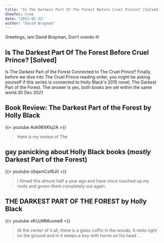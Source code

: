 ```yaml
---
title: "Is The Darkest Part Of The Forest Before Cruel Prince? [Solved]"
ShowToc: true 
date: "2022-02-22"
author: "David Brayman" 
---
```


Greetings, iam David Brayman, Don’t overdo it!
## Is The Darkest Part Of The Forest Before Cruel Prince? [Solved]
 Is The Darkest Part of the Forest Connected to The Cruel Prince? Finally, before we dive into The Cruel Prince reading order, you might be asking yourself if this series is connected to Holly Black's 2015 novel, The Darkest Part of the Forest. The answer is yes, both books are set within the same world.30 Dec 2021

## Book Review: The Darkest Part of the Forest by Holly Black
{{< youtube Aok98XKlq2A >}}
>Here is my review of The 

## gay panicking about Holly Black books (*mostly* Darkest Part of the Forest)
{{< youtube o5qsmCsf8J0 >}}
>I filmed this almost half a year ago and have since touched up my roots and grown them completely out again.

## THE DARKEST PART OF THE FOREST by Holly Black
{{< youtube xKUzMMuvme8 >}}
>At the center of it all, there is a glass coffin in the woods. It rests right on the ground and in it sleeps a boy with horns on his head ...

